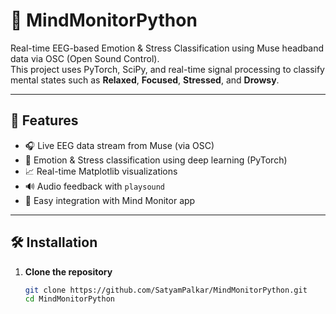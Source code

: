 # 🧠 MindMonitorPython

Real-time EEG-based Emotion & Stress Classification using Muse headband data via OSC (Open Sound Control).  
This project uses PyTorch, SciPy, and real-time signal processing to classify mental states such as **Relaxed**, **Focused**, **Stressed**, and **Drowsy**.

---

## 🚀 Features

- 🎧 Live EEG data stream from Muse (via OSC)
- 🧠 Emotion & Stress classification using deep learning (PyTorch)
- 📈 Real-time Matplotlib visualizations
- 🔊 Audio feedback with `playsound`
- 🔌 Easy integration with Mind Monitor app

---

## 🛠️ Installation

1. **Clone the repository**
   ```bash
   git clone https://github.com/SatyamPalkar/MindMonitorPython.git
   cd MindMonitorPython
